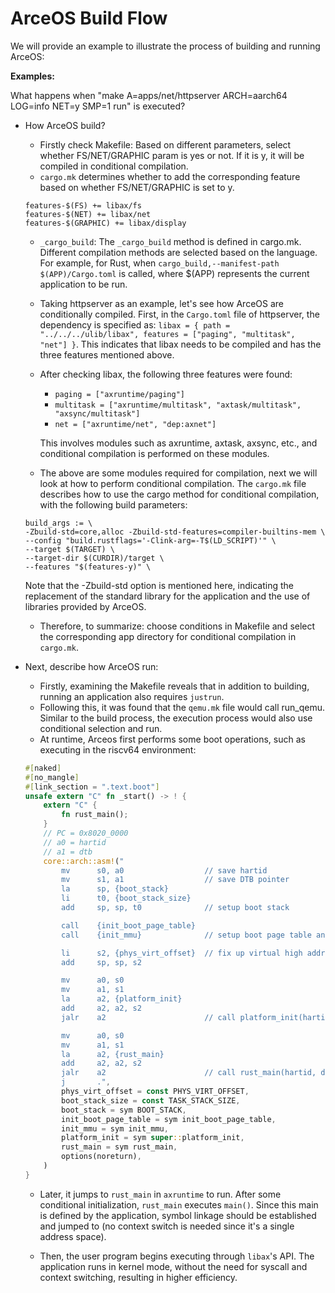 # ArceOS Build Flow

We will provide an example to illustrate the process of building and running ArceOS:

**Examples:**

What happens when "make A=apps/net/httpserver ARCH=aarch64 LOG=info NET=y SMP=1 run" is executed?

- How ArceOS build?
    - Firstly check Makefile: Based on different parameters, select whether FS/NET/GRAPHIC param is yes or not. If it is y, it will be compiled in conditional compilation.
    - `cargo.mk` determines whether to add the corresponding feature based on whether FS/NET/GRAPHIC is set to y.
    ```
    features-$(FS) += libax/fs
    features-$(NET) += libax/net
    features-$(GRAPHIC) += libax/display
    ```

    - `_cargo_build`: The `_cargo_build` method is defined in cargo.mk. Different compilation methods are selected based on the language. For example, for Rust, when `cargo_build,--manifest-path $(APP)/Cargo.toml` is called, where $(APP) represents the current application to be run.
    - Taking httpserver as an example, let's see how ArceOS are conditionally compiled. First, in the `Cargo.toml` file of httpserver, the dependency is specified as: `libax = { path = "../../../ulib/libax", features = ["paging", "multitask", "net"] }`. This indicates that libax needs to be compiled and has the three features mentioned above.
    - After checking libax, the following three features were found:
        - `paging = ["axruntime/paging"]`
        - `multitask = ["axruntime/multitask", "axtask/multitask", "axsync/multitask"]`
        - `net = ["axruntime/net", "dep:axnet"]`

        This involves modules such as axruntime, axtask, axsync, etc., and conditional compilation is performed on these modules.
    - The above are some modules required for compilation, next we will look at how to perform conditional compilation. The `cargo.mk` file describes how to use the cargo method for conditional compilation, with the following build parameters:
    ```
    build_args := \
    -Zbuild-std=core,alloc -Zbuild-std-features=compiler-builtins-mem \
    --config "build.rustflags='-Clink-arg=-T$(LD_SCRIPT)'" \
    --target $(TARGET) \
    --target-dir $(CURDIR)/target \
    --features "$(features-y)" \
    ```
    Note that the -Zbuild-std option is mentioned here, indicating the replacement of the standard library for the application and the use of libraries provided by ArceOS.

    - Therefore, to summarize: choose conditions in Makefile and select the corresponding app directory for conditional compilation in `cargo.mk`.
- Next, describe how ArceOS run:
    - Firstly, examining the Makefile reveals that in addition to building, running an application also requires `justrun`.
    - Following this, it was found that the `qemu.mk` file would call run_qemu. Similar to the build process, the execution process would also use conditional selection and run.
    - At runtime, Arceos first performs some boot operations, such as executing in the riscv64 environment:
    ```rust
    #[naked]
    #[no_mangle]
    #[link_section = ".text.boot"]
    unsafe extern "C" fn _start() -> ! {
        extern "C" {
            fn rust_main();
        }
        // PC = 0x8020_0000
        // a0 = hartid
        // a1 = dtb
        core::arch::asm!("
            mv      s0, a0                  // save hartid
            mv      s1, a1                  // save DTB pointer
            la      sp, {boot_stack}
            li      t0, {boot_stack_size}
            add     sp, sp, t0              // setup boot stack

            call    {init_boot_page_table}
            call    {init_mmu}              // setup boot page table and enabel MMU

            li      s2, {phys_virt_offset}  // fix up virtual high address
            add     sp, sp, s2

            mv      a0, s0
            mv      a1, s1
            la      a2, {platform_init}
            add     a2, a2, s2
            jalr    a2                      // call platform_init(hartid, dtb)

            mv      a0, s0
            mv      a1, s1
            la      a2, {rust_main}
            add     a2, a2, s2
            jalr    a2                      // call rust_main(hartid, dtb)
            j       .",
            phys_virt_offset = const PHYS_VIRT_OFFSET,
            boot_stack_size = const TASK_STACK_SIZE,
            boot_stack = sym BOOT_STACK,
            init_boot_page_table = sym init_boot_page_table,
            init_mmu = sym init_mmu,
            platform_init = sym super::platform_init,
            rust_main = sym rust_main,
            options(noreturn),
        )
    }
    ```
    - Later, it jumps to `rust_main` in `axruntime` to run. After some conditional initialization, `rust_main` executes `main()`. Since this main is defined by the application, symbol linkage should be established and jumped to (no context switch is needed since it's a single address space).

    -  Then, the user program begins executing through `libax`'s API. The application runs in kernel mode, without the need for syscall and context switching, resulting in higher efficiency.
